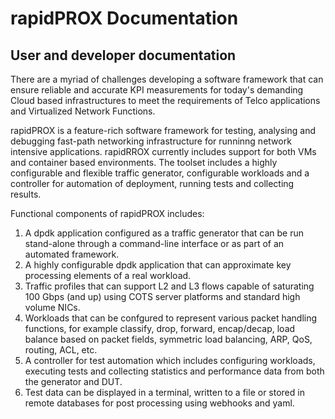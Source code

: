 # rapidPROX Documentation
## User and developer documentation

There are a myriad of challenges developing a software framework that can ensure reliable and accurate KPI measurements for today's demanding Cloud based infrastructures to meet the requirements of Telco applications and Virtualized Network Functions. 

rapidPROX is a feature-rich software framework for testing, analysing and debugging fast-path networking infrastructure for runninng network intensive applications. rapidRROX currently includes support for both VMs and container based environments. The toolset includes a highly configurable and flexible traffic generator, configurable workloads and a controller for automation of deployment, running tests and collecting results.

Functional components of rapidPROX includes:

1. A dpdk application configured as a traffic generator that can be run stand-alone through a command-line interface or as part of an automated framework.
2. A highly configurable dpdk application that can approximate key processing elements of a real workload.
3. Traffic profiles that can support L2 and L3 flows capable of saturating 100 Gbps (and up) using COTS server platforms and standard high volume NICs.
4. Workloads that can be confgured to represent various packet handling functions, for example classify, drop, forward, encap/decap, load balance based on packet fields, symmetric load balancing, ARP, QoS, routing, ACL, etc.
5. A controller for test automation which includes configuring workloads, executing tests and collecting statistics and performance data from both the generator and DUT.
6. Test data can be displayed in a terminal, written to a file or stored in remote databases for post processing using webhooks and yaml.


